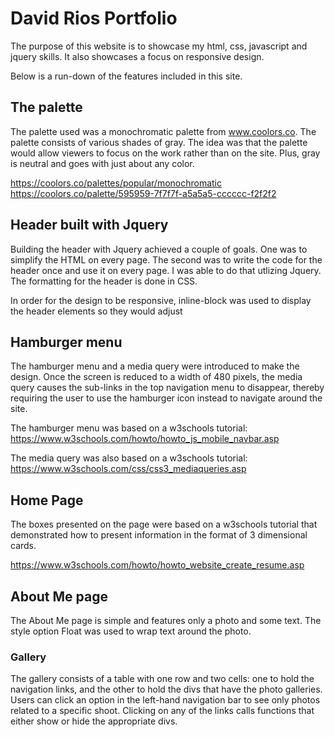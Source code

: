 # David Rios Portfolio

The purpose of this website is to showcase my html, css, javascript and jquery skills. It also showcases a focus on responsive design.

Below is a run-down of the features included in this site.

## The palette

The palette used was a monochromatic palette from www.coolors.co. The palette consists of various shades of gray. The idea was that the palette would allow viewers to focus on the work rather than on the site. Plus, gray is neutral and goes with just about any color.

https://coolors.co/palettes/popular/monochromatic
https://coolors.co/palette/595959-7f7f7f-a5a5a5-cccccc-f2f2f2

## Header built with Jquery

Building the header with Jquery achieved a couple of goals. One was to simplify the HTML on every page. The second was to write the code for the header once and use it on every page. I was able to do that utlizing Jquery. The formatting for the header is done in CSS.

In order for the design to be responsive, inline-block was used to display the header elements so they would adjust 

## Hamburger menu

The hamburger menu and a media query were introduced to make the design. Once the screen is reduced to a width of 480 pixels, the media query causes the sub-links in the top navigation menu to disappear, thereby requiring the user to use the hamburger icon instead to navigate around the site. 

The hamburger menu was based on a w3schools tutorial: https://www.w3schools.com/howto/howto_js_mobile_navbar.asp

The media query was also based on a w3schools tutorial: https://www.w3schools.com/css/css3_mediaqueries.asp


## Home Page

The boxes presented on the page were based on a w3schools tutorial that demonstrated how to present information in the format of 3 dimensional cards. 

https://www.w3schools.com/howto/howto_website_create_resume.asp

## About Me page

The About Me page is simple and features only a photo and some text. The style option Float was used to wrap text around the photo.

### Gallery

The gallery consists of a table with one row and two cells: one to hold the navigation links, and the other to hold the divs that have the photo galleries. Users can click an option in the left-hand navigation bar to see only photos related to a specific shoot. Clicking on any of the links calls functions that either show or hide the appropriate divs.